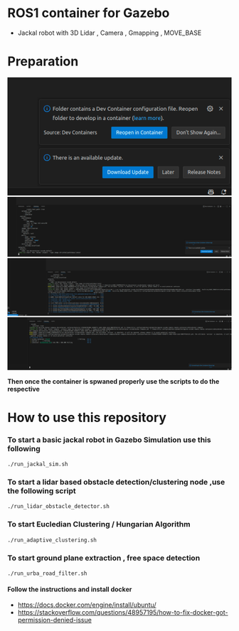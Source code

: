 # ROS1 container for Gazebo 

- Jackal robot with 3D Lidar , Camera , Gmapping , MOVE_BASE



# Preparation 

![](docs/reopen_in_container.png)
![](docs/initializing_the_container.png)
![](docs/pull_docker_image.png)
![](docs/nvidia_container.png)



**Then once the container is spwaned properly  use the scripts to do the respective**

# How to use this repository

### To start a basic jackal robot in Gazebo Simulation use this following 

```
./run_jackal_sim.sh

```

### To start a lidar based obstacle detection/clustering node ,use the following script 

```
./run_lidar_obstacle_detector.sh
```

### To start Eucledian Clustering / Hungarian Algorithm 

```
./run_adaptive_clustering.sh

```


### To start ground plane extraction , free space detection  

```
./run_urba_road_filter.sh

```



#### Follow the instructions and install docker 

- https://docs.docker.com/engine/install/ubuntu/
- https://stackoverflow.com/questions/48957195/how-to-fix-docker-got-permission-denied-issue
